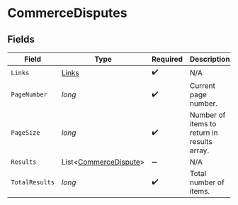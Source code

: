 # CommerceDisputes


## Fields

| Field                                                           | Type                                                            | Required                                                        | Description                                                     |
| --------------------------------------------------------------- | --------------------------------------------------------------- | --------------------------------------------------------------- | --------------------------------------------------------------- |
| `Links`                                                         | [Links](../../Models/Shared/Links.md)                           | :heavy_check_mark:                                              | N/A                                                             |
| `PageNumber`                                                    | *long*                                                          | :heavy_check_mark:                                              | Current page number.                                            |
| `PageSize`                                                      | *long*                                                          | :heavy_check_mark:                                              | Number of items to return in results array.                     |
| `Results`                                                       | List<[CommerceDispute](../../Models/Shared/CommerceDispute.md)> | :heavy_minus_sign:                                              | N/A                                                             |
| `TotalResults`                                                  | *long*                                                          | :heavy_check_mark:                                              | Total number of items.                                          |